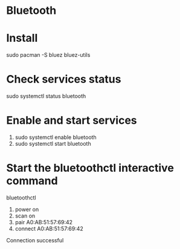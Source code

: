 # Bluetooth

# Install
sudo pacman -S bluez bluez-utils

# Check services status
sudo systemctl status bluetooth

# Enable and start services
1. sudo systemctl enable bluetooth
2. sudo systemctl start bluetooth

# Start the bluetoothctl interactive command
bluetoothctl

1. power on
2. scan on
3. pair A0:AB:51:57:69:42
4. connect A0:AB:51:57:69:42

Connection successful




